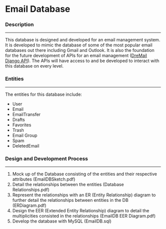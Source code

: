# Email Database

### Description
---
This database is designed and developed for an email management system. It is developed to mimic the database of some of the most popular email databases out there including Gmail and Outlook. It is also the foundation for the future development of APIs for an email management ([DreMail Django API](https://github.com/Dredayduncan/DreMail_Django_API/)). The APIs will have access to and be developed to interact with this database on every level.

### Entities
---
The entities for this database include:
- User
- Email
- EmailTransfer
- Drafts
- Favorites
- Trash
- Email Group
- Spam
- DeletedEmail

### Design and Development Process
---
1. Mock up of the Database consisting of the entities and their respective attributes (EmailDBSketch.pdf)
2. Detail the relationships between the entities (Database Relationships.pdf)
3. Represent the relationships with an ER (Entity Relationship) diagram to further detail the relationships between entities in the DB (ERDiagram.pdf)
4. Design the EER (Extended Entity Relationship) diagram to detail the multiplicities consisted in the relationships (EmailDB EER Diagram.pdf)
5. Develop the database with MySQL (EmailDB.sql)
